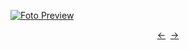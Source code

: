 [![Foto Preview](preview/a937.avif)](https://project-000-937.vercel.app/)

<div align="center" style="display: flex; justify-content: center;">
  <a  href="https://github.com/20essentials/project-000-936" target="_blank">&#8592;</a>
  &nbsp;&nbsp;
  <a  href="https://github.com/20essentials/project-000-938" target="_blank">&#8594;</a>
</div>
